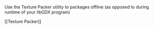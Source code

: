 Use the Texture Packer utility to packages offline (as opposed to during runtime of your libGDX program)

[[Texture Packer]]